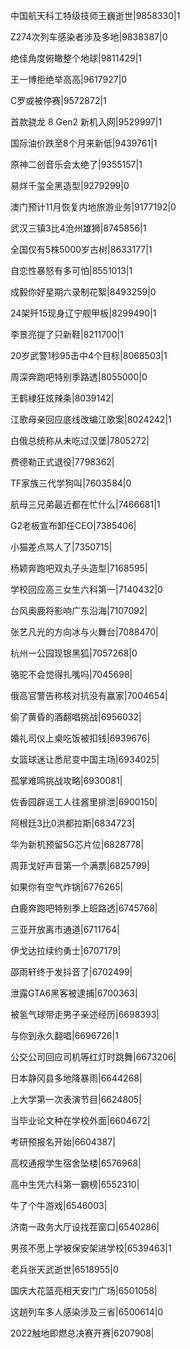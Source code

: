 中国航天科工特级技师王巍逝世|9858330|1

Z274次列车感染者涉及多地|9838387|0

绝佳角度俯瞰整个地球|9811429|1

王一博拒绝举高高|9617927|0

C罗或被停赛|9572872|1

首款骁龙 8 Gen2 新机入网|9529997|1

国际油价跌至8个月来新低|9439761|1

原神二创音乐会太绝了|9355157|1

易烊千玺全黑造型|9279299|0

澳门预计11月恢复内地旅游业务|9177192|0

武汉三镇3比4沧州雄狮|8745856|1

全国仅有5株5000岁古树|8633177|1

自恋性暴怒有多可怕|8551013|1

成毅你好星期六录制花絮|8493259|0

24架歼15现身辽宁舰甲板|8299490|1

李景亮提了只新鞋|8211700|1

20岁武警1秒95击中4个目标|8068503|1

周深奔跑吧特别季路透|8055000|0

王鹤棣狂炫辣条|8039142|

江歌母亲回应底线改编江歌案|8024242|1

白俄总统称从未吃过汉堡|7805272|

费德勒正式退役|7798362|

TF家族三代学狗叫|7603584|0

航母三兄弟最近都在忙什么|7466681|1

G2老板宣布卸任CEO|7385406|

小猫差点骂人了|7350715|

杨颖奔跑吧双丸子头造型|7168595|

学校回应高三女生六科第一|7140432|0

台风奥鹿将影响广东沿海|7107092|

张艺凡光的方向冰与火舞台|7088470|

杭州一公园现银黑狐|7057268|0

骆驼不会觉得扎嘴吗|7045698|

俄高官警告称核对抗没有赢家|7004654|

偷了黄昏的酒翻唱挑战|6956032|

婚礼司仪上桌吃饭被扣钱|6939676|

女篮球迷让悉尼变中国主场|6934025|

孤掌难鸣挑战攻略|6930081|

佐香园辟谣工人往酱里排泄|6900150|

阿根廷3比0洪都拉斯|6834723|

华为新机预留5G芯片位|6828778|

周菲戈好声音第一个满票|6825799|

如果你有空气炸锅|6776265|

白鹿奔跑吧特别季上班路透|6745768|

三亚开放离市通道|6711764|

伊戈达拉续约勇士|6707179|

邵雨轩终于发抖音了|6702499|

泄露GTA6黑客被逮捕|6700363|

被氢气球带走男子亲述经历|6698393|

与你到永久翻唱|6696726|1

公交公司回应司机等红灯时跳舞|6673206|

日本静冈县多地降暴雨|6644268|

上大学第一次表演节目|6624805|

当毕业论文种在学校外面|6604672|

考研预报名开始|6604387|

高校通报学生宿舍坠楼|6576968|

高中生凭六科第一霸榜|6552310|

牛了个牛游戏|6546003|

济南一政务大厅设找茬窗口|6540286|

男孩不愿上学被保安架进学校|6539463|1

老兵张天武逝世|6518955|0

国庆大花篮亮相天安门广场|6501058|

这趟列车多人感染涉及三省|6500614|0

2022触地即燃总决赛开赛|6207908|


